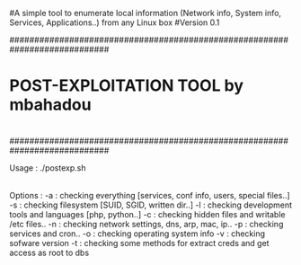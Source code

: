 #A simple tool to enumerate local information (Network info, System info, Services, Applications..) from any Linux box
#Version 0.1

############################################################################
#                                                                          #
#                   POST-EXPLOITATION TOOL by mbahadou                     #
#                                                                          #
############################################################################



Usage : ./postexp.sh <option>

 Options :
	-a : checking everything [services, conf info, users, special files..]
	-s : checking filesystem [SUID, SGID, written dir..]
	-l : checking development tools and languages [php, python..]
	-c : checking hidden files and writable /etc files..
	-n : checking network settings, dns, arp, mac, ip..
	-p : checking services and cron..
	-o : checking operating system info
	-v : checking sofware version
	-t : checking some methods for extract creds and get access as root to dbs
